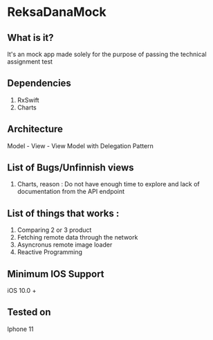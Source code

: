 # ReksaDanaMock
## What is it?
It's an mock app made solely for the purpose of passing the technical assignment test
## Dependencies
1. RxSwift
2. Charts
## Architecture
Model - View - View Model with Delegation Pattern
## List of Bugs/Unfinnish views
1. Charts, reason : Do not have enough time to explore and lack of documentation from the API endpoint
## List of things that works :
1. Comparing 2 or 3 product
2. Fetching remote data through the network
3. Asyncronus remote image loader
4. Reactive Programming
## Minimum IOS Support
iOS 10.0 +
## Tested on 
Iphone 11
